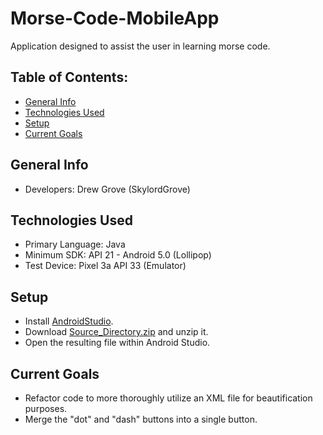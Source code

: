 # Morse-Code-MobileApp
Application designed to assist the user in learning morse code.

## Table of Contents:
* [General Info](#general-info)
* [Technologies Used](#technologies-used)
* [Setup](#setup)
* [Current Goals](#current-goals)

## General Info
* Developers: Drew Grove (SkylordGrove)

## Technologies Used
* Primary Language: Java
* Minimum SDK: API 21 - Android 5.0 (Lollipop)
* Test Device: Pixel 3a API 33 (Emulator)

## Setup
* Install [AndroidStudio](https://developer.android.com/studio/).
* Download <a download="source-directory.zip" href="https://github.com/SkylordGrove/Morse-Code-MobileApp/Source-Directory.zip" title="MorseCode">Source_Directory.zip</a> and unzip it.
* Open the resulting file within Android Studio.

## Current Goals
* Refactor code to more thoroughly utilize an XML file for beautification purposes.
* Merge the "dot" and "dash" buttons into a single button.
